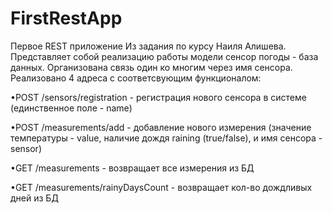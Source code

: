 # FirstRestApp
Первое REST приложение Из задания по курсу Наиля Алишева. 
Представляет собой реализацию работы модели сенсор погоды - база данных. 
Организована связь один ко многим через имя сенсора. 
Реализовано 4 адреса с соответсвующим функционалом: 

•POST /sensors/registration - регистрация нового сенсора в системе (единственное поле - name) 

•POST /measurements/add - добавление нового измерения (значение температуры - value, наличие дождя raining (true/false), и имя сенсора - sensor) 

•GET /measurements - возвращает все измерения из БД 

•GET /measurements/rainyDaysCount - возвращает кол-во дождливых дней из БД
